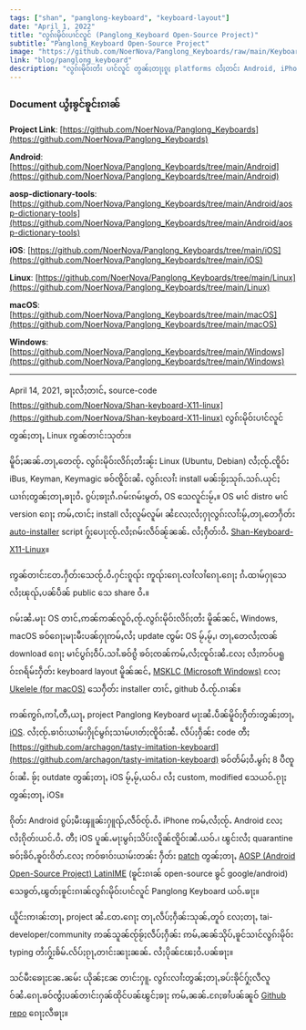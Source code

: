 ```yaml
---
tags: ["shan", "panglong-keyboard", "keyboard-layout"]
date: "April 1, 2022"
title: "လွၵ်းမိုဝ်းပၢင်လူင် (Panglong_Keyboard Open-Source Project)"
subtitle: "Panglong_Keyboard Open-Source Project"
image: "https://github.com/NoerNova/Panglong_Keyboards/raw/main/Keyboard_Layout_Shan.png"
link: "blog/panglong_keyboard"
description: "လွၵ်းမိုဝ်းတႆး ပၢင်လူင် တွၼ်ႈတႃႈၵူႈ platforms လႆႈတင်း Android, iPhone, Windows, macOS, Linux Ubuntu"
---
```

### Document ယွႆႈၶွင်ၶူင်းၵၢၼ်

**Project Link**: [https://github.com/NoerNova/Panglong_Keyboards](https://github.com/NoerNova/Panglong_Keyboards)

**Android**: [https://github.com/NoerNova/Panglong_Keyboards/tree/main/Android](https://github.com/NoerNova/Panglong_Keyboards/tree/main/Android)

**aosp-dictionary-tools**: [https://github.com/NoerNova/Panglong_Keyboards/tree/main/Android/aosp-dictionary-tools](https://github.com/NoerNova/Panglong_Keyboards/tree/main/Android/aosp-dictionary-tools)

**iOS**: [https://github.com/NoerNova/Panglong_Keyboards/tree/main/iOS](https://github.com/NoerNova/Panglong_Keyboards/tree/main/iOS)

**Linux**: [https://github.com/NoerNova/Panglong_Keyboards/tree/main/Linux](https://github.com/NoerNova/Panglong_Keyboards/tree/main/Linux)

**macOS**: [https://github.com/NoerNova/Panglong_Keyboards/tree/main/macOS](https://github.com/NoerNova/Panglong_Keyboards/tree/main/macOS)

**Windows**: [https://github.com/NoerNova/Panglong_Keyboards/tree/main/Windows](https://github.com/NoerNova/Panglong_Keyboards/tree/main/Windows)

---

April 14, 2021, ၶႃႈလႆႈတၢင်ႇ source-code [https://github.com/NoerNova/Shan-keyboard-X11-linux](https://github.com/NoerNova/Shan-keyboard-X11-linux) လွၵ်းမိုဝ်းပၢင်လူင်တွၼ်ႈတႃႇ Linux ဢွၼ်တၢင်းသုတ်း။

မိူဝ်ႈၼၼ်ႉတႃႇတေၸႂ်ႉ လွၵ်းမိုဝ်းလိၵ်ႈတႆးၼႂ်း Linux (Ubuntu, Debian) လႆႈၸႂ်ႉၸိူဝ်း iBus, Keyman, Keymagic ၶဝ်ၸိူဝ်းၼႆႉ လွၵ်းလၢႆး install မၼ်းၶႂ်ႈသုၵ်ႉသၵ်ႉယုင်ႈယၢၵ်ႈတွၼ်ႈတႃႇၶႃႈဝႆႉ ၵွပ်ႈၶႃႈၵႆႉၵမ်းၵမ်းမွတ်ႇ OS သေလူင်းမႂ်ႇ။ OS မၢင် distro မၢင် version ၵေႃႈ ဢမ်ႇၸၢင်ႈ install လႆႈလူမ်လူမ်၊ ၼႆလႄႈလႆႈႁႃလွၵ်းလၢႆးမႂ်ႇတႃႇတေႁဵတ်း [auto-installer](https://github.com/NoerNova/Shan-keyboard-X11-linux/blob/master/install.sh) script ႁႂ်ႈပေႃးၸႂ်ႉလႆႈၵမ်းလဵဝ်ၼႂ်ၼၼ်ႉ လႆႈႁဵတ်းဝႆႉ [Shan-Keyboard-X11-Linux](https://github.com/NoerNova/Shan-keyboard-X11-linux)။

ဢွၼ်တၢင်းတႄႉႁဵတ်းသေၸႂ်ႉဝႆႉႁင်းၵူၺ်း ဢူၺ်းၵေႃႉလၢႆလၢႆၵေႃႉၵေႃႈ ၵႆႉထၢမ်ႁႃသေ လႆႈၽုၺ်ႇပၼ်ပဵၼ် public သေ share ဝႆႉ။

ၵမ်းၼႆႉမႃး OS တၢင်ႇဢၼ်ဢၼ်လူဝ်ႇၸႂ်ႉလွၵ်းမိုဝ်းလိၵ်ႈတႆး မိူၼ်ၼင်ႇ Windows, macOS ၶဝ်ၵေႃႈမႃးမီးပၼ်ႁႃဢမ်ႇလႆႈ update ၸွမ်း OS မႂ်ႇမႂ်ႇ၊ တႃႇတေလႆႈၸၼ် download ၵေႃႈ မၢင်ပွၵ်ႈဝဵပ်ႉသၢႆႉၶဝ်ၵွႆ ၶဝ်ႈၸၼ်ဢမ်ႇလႆႈၸူဝ်းၼႆႉလႄႈ လႆႈဢဝ်ပရူဝ်ႊၵရႅမ်ႊႁဵတ်း keyboard layout မိူၼ်ၼင်ႇ [MSKLC (Microsoft Windows)](https://www.microsoft.com/en-us/download/details.aspx?id=102134) လႄႈ [Ukelele (for macOS)](https://software.sil.org/ukelele/) သေႁဵတ်း installer တၢင်ႇ github ဝႆႉၸႂ်ႉၵၢၼ်။

ဢၼ်ဢွၵ်ႇဢၢႆႇတီႇယႃႇ project Panglong Keyboard မႃးၼႆႉပဵၼ်မိူဝ်ႈႁဵတ်းတွၼ်ႈတႃႇ [iOS](https://github.com/NoerNova/PanglongKeyboard-iOS). လႆႈၸႂ်ႉၶၢဝ်းယၢမ်းႁိုင်မွၵ်ႈသၢမ်ပၢတ်ႈၸိူဝ်းၼႆႉ လဵပ်ႈႁဵၼ်း code တီႈ [https://github.com/archagon/tasty-imitation-keyboard](https://github.com/archagon/tasty-imitation-keyboard) ၶဝ်တႅမ်ႈဝႆႉမွၵ်ႈ 8 ပီၸူဝ်းၼႆႉ ၶႂ်ႈ outdate တွၼ်ႈတႃႇ iOS မႂ်ႇမႂ်ႇယဝ်ႉ၊ လႆႈ custom, modified သေယဝ်ႉၵႂႃႈတွၼ်ႈတႃႇ iOS။

ၵိုတ်း Android ၵွပ်ႈမီးၾူၼ်းႁူၺ်ႇလဵဝ်ၸႂ်ႉဝႆႉ iPhone ဢမ်ႇလႆႈၸႂ်ႉ Android လႄႈလႆႈၵိုတ်းယင်ႉဝႆႉ တီႈ iOS ပူၼ်ႉမႃးမွၵ်ႈသိပ်းလိူၼ်ၸိူဝ်းၼႆႉယဝ်ႉ၊ ၽွင်းလႆႈ quarantine ၶဝ်ႈၶိဝ်ႇၶူဝ်းဝိတ်ႉလႄႈ ဢဝ်ၶၢဝ်းယၢမ်းတၼ်း ႁဵတ်း [patch](https://github.com/NoerNova/openboard-AOSP_shan-layout-patched) တွၼ်ႈတႃႇ [AOSP (Android Open-Source Project) LatinIME](https://android.googlesource.com/platform/packages/inputmethods/LatinIME/) (ၶူင်းၵၢၼ် open-source ၶွင် google/android) သေၶွတ်ႇၽွတ်ႈၶူင်းၵၢၼ်လွၵ်းမိုဝ်းပၢင်လူင် Panglong Keyboard ယဝ်ႉၶႃႈ။

ယိူင်းဢၢၼ်းတႃႇ project ၼႆႉတႄႉၵေႃႈ တႃႇလဵပ်ႈႁဵၼ်းသုၼ်ႇတူဝ် လႄႈတႃႇ tai-developer/community ဢၼ်သူၼ်ၸႂ်ၶႂ်ႈလဵပ်ႈႁဵၼ်း ဢမ်ႇၼၼ်သိုပ်ႇၶူင်သၢင်လွၵ်းမိုဝ်း typing တႆးႁႂ်ႈၶႅမ်ႉလႅပ်ႈၵႂႃႇတၢင်းၼႃႈၼၼ်ႉ လႆႈပိုၼ်ၽႄႈဝႆႉပၼ်ၶႃႈ။

သင်မီးၶေႃႈၼႄႉၼမ်း ယိုၼ်ႈၼႄ တၢင်းႁူႉ လွၵ်းလၢႆးတွၼ်ႈတႃႇၶပ်းၶိုင်ႁႂ်ႈလီလူဝ်ၼႆႉၵေႃႉၶဝ်ၸွႆႈပၼ်တၢင်းႁၼ်ထိုင်ပၼ်ၽွင်ႈၶႃႈ ဢမ်ႇၼၼ်ႉၵႄႈၶၢႆပၼ်ၼူဝ် [Github repo](https://github.com/NoerNova/Panglong_Keyboards) ၵေႃႈလီၶႃႈ။
